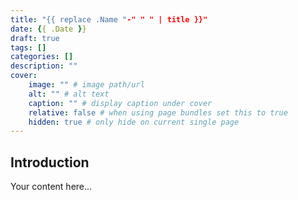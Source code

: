 ```yaml
---
title: "{{ replace .Name "-" " " | title }}"
date: {{ .Date }}
draft: true
tags: []
categories: []
description: ""
cover:
    image: "" # image path/url
    alt: "" # alt text
    caption: "" # display caption under cover
    relative: false # when using page bundles set this to true
    hidden: true # only hide on current single page
---
```


## Introduction

Your content here...
